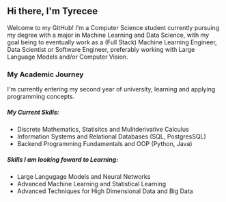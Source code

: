 ## Hi there, I'm Tyrecee
Welcome to my GitHub! I'm a Computer Science student currently pursuing my degree with a major in Machine Learning and Data Science, with my goal being to eventually work as a (Full Stack) Machine Learning Engineer, Data Scientist or Software Engineer, preferably working with Large Language Models and/or Computer Vision. 

### My Academic Journey
I'm currently entering my second year of university, learning and applying programming concepts.
##### My Current Skills:
- Discrete Mathematics, Statisitcs and Mulitderivative Calculus
- Information Systems and Relational Databases (SQL, PostgresSQL)
- Backend Programming Fundamentals and OOP (Python, Java)
##### Skills I am looking foward to Learning:
- Large Langugage Models and Neural Networks
- Advanced Machine Learning and Statistical Learning
- Advanced Techniques for High Dimensional Data and Big Data

<!--
**tyreecepaul/tyreecepaul** is a ✨ _special_ ✨ repository because its `README.md` (this file) appears on your GitHub profile.

Here are some ideas to get you started:

- 🔭 I’m currently working on ...
- 🌱 I’m currently learning ...
- 👯 I’m looking to collaborate on ...
- 🤔 I’m looking for help with ...
- 💬 Ask me about ...
- 📫 How to reach me: ...
- ⚡ Fun fact: ...
-->
